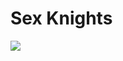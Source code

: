 # Sex Knights

![](https://manhwasmut.com/uploads/thumbs/tall-1-193x278.png)

<!-- Prince Kaizen Namwali -->

